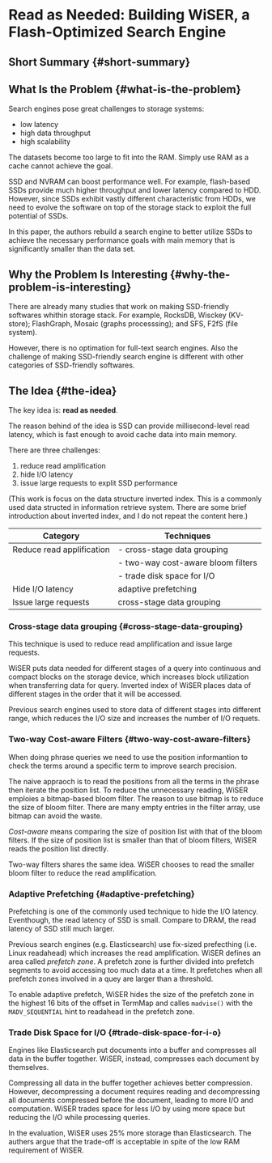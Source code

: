 # Read as Needed: Building WiSER, a Flash-Optimized Search Engine


## Short Summary {#short-summary}


## What Is the Problem {#what-is-the-problem}

Search engines pose great challenges to storage systems:

-   low latency
-   high data throughput
-   high scalability

The datasets become too large to fit into the RAM. Simply use RAM as a cache
cannot achieve the goal.

SSD and NVRAM can boost performance well. For example, flash-based SSDs provide
much higher throughput and lower latency compared to HDD.
However, since SSDs exhibit vastly different characteristic from HDDs, we need
to evolve the software on top of the storage stack to exploit the full potential
of SSDs.

In this paper, the authors rebuild a search engine to better utilize SSDs to
achieve the necessary performance goals with main memory that is significantly
smaller than the data set.


## Why the Problem Is Interesting {#why-the-problem-is-interesting}

There are already many studies that work on making SSD-friendly softwares
whithin storage stack. For example, RocksDB, Wisckey (KV-store); FlashGraph,
Mosaic (graphs processsing); and SFS, F2fS (file system).

However, there is no optimation for full-text search engines.
Also the challenge of making SSD-friendly search engine is different with other categories of
SSD-friendly softwares.


## The Idea {#the-idea}

The key idea is: **read as needed**.

The reason behind of the idea is SSD can provide millisecond-level read latency,
which is fast enough to avoid cache data into main memory.

There are three challenges:

1.  reduce read amplification
2.  hide I/O latency
3.  issue large requests to explit SSD performance

(This work is focus on the data structure inverted index. This is a commonly
used data structed in information retrieve system. There are some brief
introduction about inverted index, and I do not repeat the content here.)

| Category                  | Techniques                         |
|---------------------------|------------------------------------|
| Reduce read applification | - cross-stage data grouping        |
|                           | - two-way cost-aware bloom filters |
|                           | - trade disk space for I/O         |
| Hide I/O latency          | adaptive prefetching               |
| Issue large requests      | cross-stage data grouping          |


### Cross-stage data grouping {#cross-stage-data-grouping}

This technique is used to reduce read amplification and issue large requests.

WiSER puts data needed for different stages of a query into continuous and compact
blocks on the storage device, which increases block utilization when
transferring data for query.
Inverted index of WiSER places data of different stages in the order that it
will be accessed.

Previous search engines used to store data of different stages into different
range, which reduces the I/O size and increases the number of I/O requets.


### Two-way Cost-aware Filters {#two-way-cost-aware-filters}

When doing phrase queries we need to use the position informantion to check the
terms around a specific term to improve search precision.

The naive appraoch is to read the positions from all the terms in the phrase
then iterate the position list.
To reduce the unnecessary reading, WiSER emploies a bitmap-based bloom filter.
The reason to use bitmap is to reduce the size of bloom filter. There are many
empty entries in the filter array, use bitmap can avoid the waste.

_Cost-aware_ means comparing the size of position list with that of the bloom
filters. If the size of position list is smaller than that of bloom filters,
WiSER reads the position list directly.

Two-way filters shares the same idea. WiSER chooses to read the smaller bloom
filter to reduce the read amplification.


### Adaptive Prefetching {#adaptive-prefetching}

Prefetching is one of the commonly used technique to hide the I/O latency.
Eventhough, the read latency of SSD is small. Compare to DRAM, the read latency
of SSD still much larger.

Previous search engines (e.g. Elasticsearch) use fix-sized prefecthing (i.e.
Linux readahead) which increases the read amplification.
WiSER defines an area called _prefetch zone_. A prefetch zone is further divided
into prefetch segments to avoid accessing too much data at a time. It prefetches
when all prefetch zones involved in a quey are larger than a threshold.

To enable adaptive prefetch, WiSER hides the size of the prefetch zone in the
highest 16 bits of the offset in TermMap and calles `madvise()` with the
`MADV_SEQUENTIAL` hint to readahead in the prefetch zone.


### Trade Disk Space for I/O {#trade-disk-space-for-i-o}

Engines like Elasticsearch put documents into a buffer and compresses all data
in the buffer together.
WiSER, instead, compresses each document by themselves.

Compressing all data in the buffer together achieves better compression.
However, decompressing a document requires reading and decompressing all
documents compressed before the document, leading to more I/O and computation.
WiSER trades space for less I/O by using more space but reducing the I/O while
processing queries.

In the evaluation, WiSER uses 25% more storage than Elasticsearch. The authers
argue that the trade-off is acceptable in spite of the low RAM requirement of WiSER.

